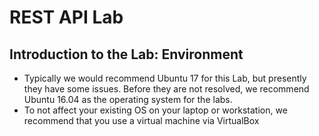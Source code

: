 # REST API Lab

## Introduction to the Lab: Environment
- Typically we would recommend Ubuntu 17 for this Lab, but presently they have some issues. Before they are not resolved, we recommend Ubuntu 16.04 as the operating system for the labs.
- To not affect your existing OS on your laptop or workstation, we recommend that you use a virtual machine via VirtualBox

